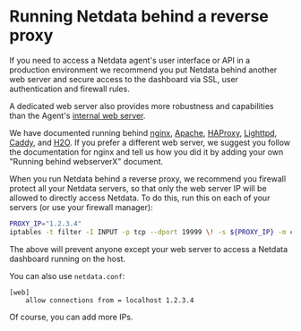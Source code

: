 # Running Netdata behind a reverse proxy

If you need to access a Netdata agent's user interface or API in a production environment we recommend you put Netdata behind
another web server and secure access to the dashboard via SSL, user authentication and firewall rules. 

A dedicated web server also provides more robustness and capabilities than the Agent's [internal web server](https://github.com/netdata/netdata/blob/master/web/README.md).

We have documented running behind
[nginx](https://github.com/netdata/netdata/blob/master/docs/Running-behind-nginx.md),
[Apache](https://github.com/netdata/netdata/blob/master/docs/Running-behind-apache.md),
[HAProxy](https://github.com/netdata/netdata/blob/master/docs/Running-behind-haproxy.md),
[Lighttpd](https://github.com/netdata/netdata/blob/master/docs/Running-behind-lighttpd.md),
[Caddy](https://github.com/netdata/netdata/blob/master/docs/Running-behind-caddy.md),
and [H2O](https://github.com/netdata/netdata/blob/master/docs/Running-behind-h2o.md).
If you prefer a different web server, we suggest you follow the documentation for nginx and tell us how you did it 
 by adding your own "Running behind webserverX" document.

When you run Netdata behind a reverse proxy, we recommend you firewall protect all your Netdata servers, so that only the web server IP will be allowed to directly access Netdata. To do this, run this on each of your servers (or use your firewall manager):

```sh
PROXY_IP="1.2.3.4"
iptables -t filter -I INPUT -p tcp --dport 19999 \! -s ${PROXY_IP} -m conntrack --ctstate NEW -j DROP
```

The above will prevent anyone except your web server to access a Netdata dashboard running on the host.

You can also use `netdata.conf`:

```
[web]
	allow connections from = localhost 1.2.3.4
```

Of course, you can add more IPs.
